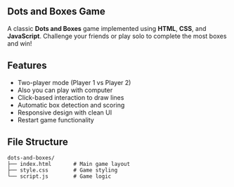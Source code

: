 ## Dots and Boxes Game
A classic **Dots and Boxes** game implemented using **HTML**, **CSS**, and **JavaScript**. Challenge your friends or play solo to complete the most boxes and win!

## Features
- Two-player mode (Player 1 vs Player 2)
- Also you can play with computer
- Click-based interaction to draw lines
- Automatic box detection and scoring
- Responsive design with clean UI
- Restart game functionality

## File Structure
```
dots-and-boxes/
├── index.html       # Main game layout
├── style.css        # Game styling
└── script.js        # Game logic
```
